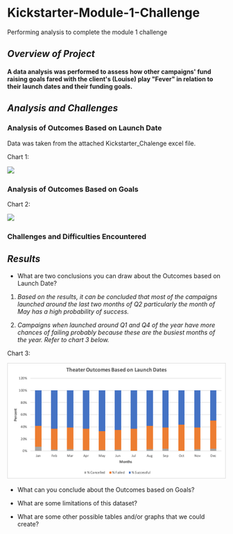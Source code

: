 # Kickstarter-Module-1-Challenge
Performing analysis to complete the module 1 challenge 

## *Overview of Project*

#### A data analysis was performed to assess how other campaigns' fund raising goals fared with the client's (Louise) play "Fever" in relation to their launch dates and their funding goals.

## *Analysis and Challenges*

### Analysis of Outcomes Based on Launch Date

Data was taken from the attached Kickstarter_Chalenge excel file.

Chart 1:

![](https://github.com/jsaltmd/Kickstarter-Module-1-Challenge/blob/master/Resources/Theater_Outcomes_vs_Launch.png)

### Analysis of Outcomes Based on Goals

Chart 2:

![](https://github.com/jsaltmd/Kickstarter-Module-1-Challenge/blob/master/Resources/Outcomes_vs_Goals.png)

### Challenges and Difficulties Encountered

## *Results*

- What are two conclusions you can draw about the Outcomes based on Launch Date?

1. *Based on the results, it can be concluded that most of the campaigns launched around the last two months of Q2 particularly the month of May has a high probability of success.*

2. *Campaigns when launched around Q1 and Q4 of the year have more chances of failing probably because these are the busiest months of the year. Refer to chart 3 below.*

Chart 3:

![](https://github.com/jsaltmd/Kickstarter-Analysis-Module-1-Challenge/blob/master/Modified%20Theater%20Outcomes%20Based%20on%20Launch%20Dates.png)


- What can you conclude about the Outcomes based on Goals?

- What are some limitations of this dataset?

- What are some other possible tables and/or graphs that we could create?
